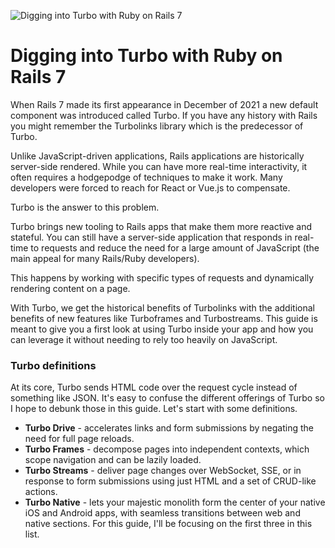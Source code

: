 ![Digging into Turbo with Ruby on Rails 7](https://f001.backblazeb2.com/file/webcrunch/turbo-ror-7.jpg)

# Digging into Turbo with Ruby on Rails 7

When Rails 7 made its first appearance in December of 2021 a new default component was introduced called Turbo. If you have any history with Rails you might remember the Turbolinks library which is the predecessor of Turbo.

Unlike JavaScript-driven applications, Rails applications are historically server-side rendered. While you can have more real-time interactivity, it often requires a hodgepodge of techniques to make it work. Many developers were forced to reach for React or Vue.js to compensate.

Turbo is the answer to this problem.

Turbo brings new tooling to Rails apps that make them more reactive and stateful. You can still have a server-side application that responds in real-time to requests and reduce the need for a large amount of JavaScript (the main appeal for many Rails/Ruby developers).

This happens by working with specific types of requests and dynamically rendering content on a page.

With Turbo, we get the historical benefits of Turbolinks with the additional benefits of new features like Turboframes and Turbostreams. This guide is meant to give you a first look at using Turbo inside your app and how you can leverage it without needing to rely too heavily on JavaScript.

### Turbo definitions

At its core, Turbo sends HTML code over the request cycle instead of something like JSON. It's easy to confuse the different offerings of Turbo so I hope to debunk those in this guide. Let's start with some definitions.

- **Turbo Drive** - accelerates links and form submissions by negating the need for full page reloads.
- **Turbo Frames** - decompose pages into independent contexts, which scope navigation and can be lazily loaded.
- **Turbo Streams** - deliver page changes over WebSocket, SSE, or in response to form submissions using just HTML and a set of CRUD-like actions.
- **Turbo Native** - lets your majestic monolith form the center of your native iOS and Android apps, with seamless transitions between web and native sections.
For this guide, I'll be focusing on the first three in this list.
